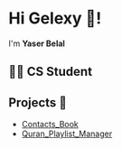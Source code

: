 # Hi Gelexy 🌌!

I'm **Yaser Belal**

👩‍💻 CS Student
---
## Projects 💼
- [Contacts_Book](https://github.com/yaserbelal/Contacts_Book)
- [Quran_Playlist_Manager](https://github.com/yaserbelal/Quran_Playlist_Manager)
